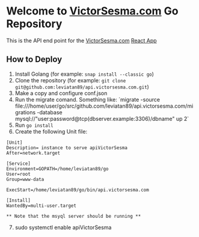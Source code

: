 # Welcome to [VictorSesma.com](https://victorsesma.com) Go Repository

This is the API end point for the [VictorSesma.com](https://victorsesma.com) [React App](https://github.com/leviatan89/victorsesma.com)

## How to Deploy

1. Install Golang (for example: `snap install --classic go`)
2. Clone the repository (for example: `git clone git@github.com:leviatan89/api.victorsesma.com.git`)
3. Make a copy and configure conf.json
4. Run the migrate comand. Something like:
´migrate -source file:///home/user/go/src/github.com/leviatan89/api.victorsesma.com/migrations -database mysql://"user:password@tcp(dbserver.example:3306)/dbname" up 2`
5. Run `go install`
6. Create the following Unit file:

```
[Unit]
Description= instance to serve apiVictorSesma
After=network.target

[Service]
Environment=GOPATH=/home/leviatan89/go
User=root
Group=www-data

ExecStart=/home/leviatan89/go/bin/api.victorsesma.com

[Install]
WantedBy=multi-user.target

** Note that the msyql server should be running **
```
7. sudo systemctl enable apiVictorSesma